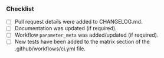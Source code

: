 ### Checklist
- [ ] Pull request details were added to CHANGELOG.md.
- [ ] Documentation was updated (if required).
- [ ] Workflow `parameter_meta` was added/updated (if required).
- [ ] New tests have been added to the matrix section of the
      .github/workflows/ci.yml file.
